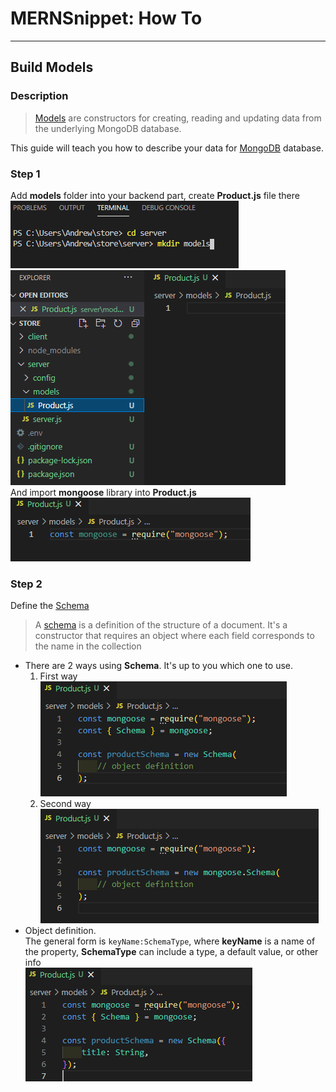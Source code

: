 # MERNSnippet: How To
---
## Build Models

### Description
> [Models](https://mongoosejs.com/docs/models.html) are constructors for creating, reading and updating data from the underlying MongoDB database.<br/>

This guide will teach you how to describe your data for [MongoDB](https://www.mongodb.com/) database.

### Step 1
Add **models** folder into your backend part, create **Product.js** file there<br/>
![1](img/1.png) <br />
![2](img/2.png) <br />
And import **mongoose** library into **Product.js** <br />
![3](img/3.png) <br />

### Step 2
Define the [Schema](https://mongoosejs.com/docs/guide.html#definition)<br>
> A [schema](https://mongoosejs.com/docs/guide.html#definition) is a definition of the structure of a document. It's a constructor that requires an object where each field corresponds to the name in the collection<br/>

- There are 2 ways using **Schema**. It's up to you which one to use. <br />
  1. First way <br />
  ![4](img/4.png) <br />
  2. Second way <br />
  ![5](img/5.png) <br />
- Object definition. <br />
  The general form is `keyName:SchemaType`, where **keyName** is a name of the property, **SchemaType** can include a type, a default value, or other info <br>
  ![6](img/6.png) <br />
